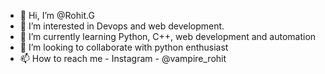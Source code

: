 - 👋 Hi, I’m @Rohit.G
- 👀 I’m interested in Devops and web development.
- 🌱 I’m currently learning Python, C++, web development and automation
- 💞️ I’m looking to collaborate with python enthusiast
- 📫 How to reach me - Instagram - @vampire_rohit

<!---
Rohit27-2/Rohit27-2 is a ✨ special ✨ repository because its `README.md` (this file) appears on your GitHub profile.
You can click the Preview link to take a look at your changes.
--->
